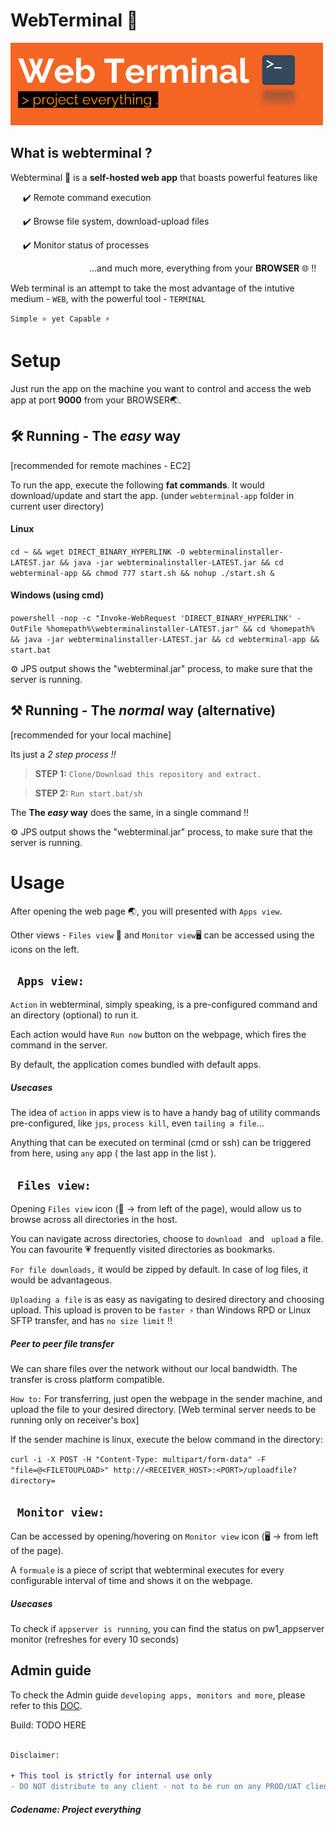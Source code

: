 
#  WebTerminal  🚀

<img src="images/webterminal_logo_large.png?raw=true" width="500" value="primary_logo" />

<!--- ## ```Delightfully capable ⚡```  ```Surprisingly simple ⭐ ``` --->
 
## What is webterminal ?

Webterminal 🚀 is a **self-hosted web app** that boasts powerful features like 

&nbsp;&nbsp;&nbsp;&nbsp;  :heavy_check_mark: Remote command execution 

&nbsp;&nbsp;&nbsp;&nbsp;  :heavy_check_mark: Browse file system, download-upload files

&nbsp;&nbsp;&nbsp;&nbsp;  :heavy_check_mark: Monitor status of processes 

&nbsp; &nbsp; &nbsp; &nbsp; &nbsp; &nbsp; &nbsp; &nbsp; &nbsp; &nbsp; &nbsp; &nbsp;  &nbsp; &nbsp; &nbsp; &nbsp; ...and much more, everything from your **BROWSER** 🌐 !! 

Web terminal is an attempt to take the most advantage of the intutive medium - ```WEB```, with the powerful tool - ```TERMINAL```

```Simple ⭐ yet Capable ⚡``` 

# Setup 

Just run the app on the machine you want to control and access the web app at port **9000** from your BROWSER🌏. 

##  🛠️ Running - The *easy* way 
[recommended for remote machines - EC2]

To run the app, execute the following **fat commands**. It would download/update and start the app. (under ```webterminal-app``` folder in current user directory)

#### Linux 

```cd ~ && wget DIRECT_BINARY_HYPERLINK -O webterminalinstaller-LATEST.jar && java -jar webterminalinstaller-LATEST.jar && cd webterminal-app && chmod 777 start.sh && nohup ./start.sh &```

#### Windows (using cmd) 

```powershell -nop -c "Invoke-WebRequest 'DIRECT_BINARY_HYPERLINK' -OutFile %homepath%\webterminalinstaller-LATEST.jar" && cd %homepath% && java -jar webterminalinstaller-LATEST.jar && cd webterminal-app && start.bat```

⚙️ JPS output shows the "webterminal.jar" process, to make sure that the server is running. 

##  ⚒️ Running - The *normal* way (alternative)
[recommended for your local machine]

Its just a *2 step process !!* 

>  **STEP 1:** ```Clone/Download this repository and extract.```

>  **STEP 2:** ```Run start.bat/sh```

The **The *easy* way** does the same, in a single command !! 

⚙️ JPS output shows the "webterminal.jar" process, to make sure that the server is running. 

# Usage

After opening the web page 🌏, you will presented with ```Apps view```. 

Other views - ```Files view``` 📁 and ```Monitor view```🖥️ can be accessed using the icons on the left.

## ``` Apps view:```

```Action``` in webterminal, simply speaking, is a pre-configured command and an directory (optional) to run it.

Each action would have ```Run now``` button on the webpage, which fires the command in the server. 

By default, the application comes bundled with default apps.

##### Usecases 

The idea of ```action``` in apps view is to have a handy bag of utility commands pre-configured, like ```jps```, ```process kill```, even ```tailing a file```...

Anything that can be executed on terminal (cmd or ssh) can be triggered from here, using ```any``` app ( the last app in the list ).

## ``` Files view:```

Opening ```Files view``` icon (📁 -> from left of the page), would allow us to browse across all directories in the host. 

You can navigate across directories, choose to ```download ``` and ``` upload```  a file. You can favourite 💗 frequently visited directories as bookmarks.

```For file downloads,``` it would be zipped by default. In case of log files, it would be advantageous.

```Uploading a file``` is as easy as navigating to desired directory and choosing upload. This upload is proven to be ```faster ⚡``` than Windows RPD or Linux SFTP transfer, and has ```no size limit``` !!

##### Peer to peer file transfer 

We can share files over the network without our local bandwidth. The transfer is cross platform compatible.

```How to:``` For transferring, just open the webpage in the sender machine, and upload the file to your desired directory. [Web terminal server needs to be running only on receiver's box]

If the sender machine is linux, execute the below command in the directory:

```curl -i -X POST -H "Content-Type: multipart/form-data" -F "file=@<FILETOUPLOAD>" http://<RECEIVER_HOST>:<PORT>/uploadfile?directory=```


## ``` Monitor view:```

Can be accessed by opening/hovering on ```Monitor view``` icon (🖥️ -> from left of the page). 

A ```formuale``` is a piece of script that webterminal executes for every configurable interval of time and shows it on the webpage.

##### Usecases 

To check if ```appserver is running```, you can find the status on pw1_appserver monitor (refreshes for every 10 seconds)

## Admin guide 

To check the Admin guide ```developing apps, monitors and more```, please refer to this [DOC](README_ADMIN.md).

Build: TODO HERE

```diff

Disclaimer: 

+ This tool is strictly for internal use only
- DO NOT distribute to any client - not to be run on any PROD/UAT client systems.
```

##### Codename: Project everything 
